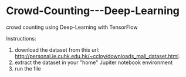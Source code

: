 # Crowd-Counting---Deep-Learning
crowd counting using Deep-Learning with TensorFlow

Instructions:
1. download the dataset from this url: http://personal.ie.cuhk.edu.hk/~ccloy/downloads_mall_dataset.html.
2. extract the dataset in your "home" Jupiter notebook environment
3. run the file


